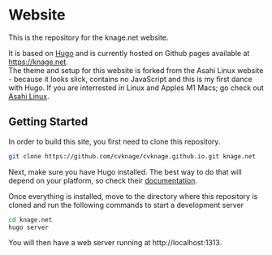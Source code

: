 # Website

This is the repository for the knage.net website.

It is based on [Hugo](https://gohugo.io) and is currently hosted on Github pages available at https://knage.net.  
The theme and setup for this website is forked from the Asahi Linux website - because it looks slick, contains no JavaScript and this is my first dance with Hugo. If you are interrested in Linux and Apples M1 Macs; go check out [Asahi Linux](https://github.com/AsahiLinux/AsahiLinux.github.io).

## Getting Started

In order to build this site, you first need to clone this repository.

```bash
git clone https://github.com/cvknage/cvknage.github.io.git knage.net
```

Next, make sure you have Hugo installed. The best way to do that will depend on your platform, so check their [documentation](https://gohugo.io/getting-started/installing/).

Once everything is installed, move to the directory where this repository is cloned and run the following commands to start a development server

```bash
cd knage.net
hugo server
```

You will then have a web server running at http://localhost:1313.
